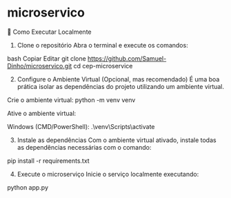 # microservico

🚀 Como Executar Localmente
1. Clone o repositório
Abra o terminal e execute os comandos:

bash
Copiar
Editar
git clone https://github.com/Samuel-Dinho/microservico.git
cd cep-microservice

2. Configure o Ambiente Virtual (Opcional, mas recomendado)
É uma boa prática isolar as dependências do projeto utilizando um ambiente virtual.

Crie o ambiente virtual:
python -m venv venv

Ative o ambiente virtual:

Windows (CMD/PowerShell):
.\venv\Scripts\activate

3. Instale as dependências
Com o ambiente virtual ativado, instale todas as dependências necessárias com o comando:


pip install -r requirements.txt

4. Execute o microserviço
Inicie o serviço localmente executando:


python app.py